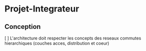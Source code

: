 # Projet-Integrateur

## Conception
[ ] L'architecture doit respecter les concepts des reseaux commutes hierarchiques (couches acces, distribution et coeur)
